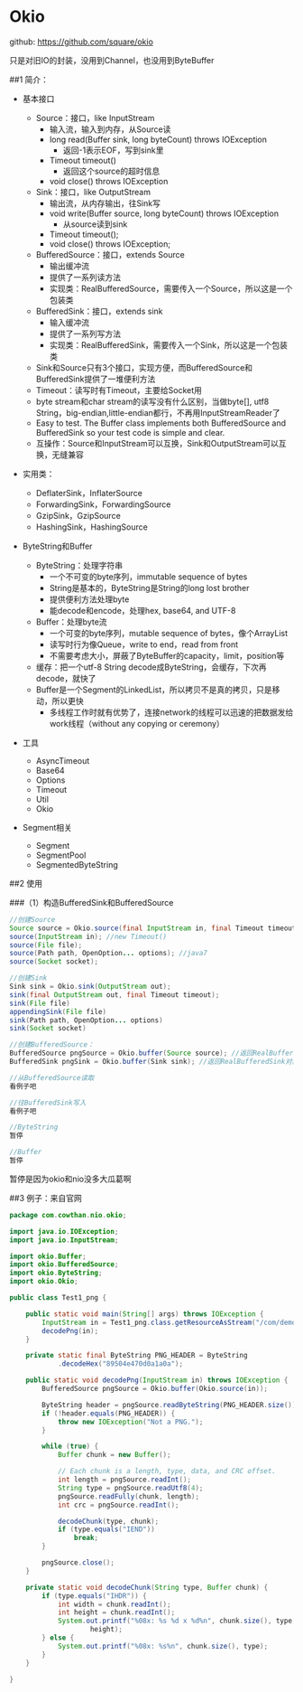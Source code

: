 Okio
================================

github: https://github.com/square/okio

只是对旧IO的封装，没用到Channel，也没用到ByteBuffer

##1 简介：

* 基本接口
	* Source：接口，like InputStream 
		* 输入流，输入到内存，从Source读
		* long read(Buffer sink, long byteCount) throws IOException
			* 返回-1表示EOF，写到sink里
		* Timeout timeout()
			* 返回这个source的超时信息
		* void close() throws IOException
	* Sink：接口，like OutputStream
		* 输出流，从内存输出，往Sink写
		* void write(Buffer source, long byteCount) throws IOException
			* 从source读到sink
		* Timeout timeout();
		* void close() throws IOException;
	* BufferedSource：接口，extends Source
		* 输出缓冲流
		* 提供了一系列读方法
		* 实现类：RealBufferedSource，需要传入一个Source，所以这是一个包装类
	* BufferedSink：接口，extends sink
		* 输入缓冲流
		* 提供了一系列写方法
		* 实现类：RealBufferedSink，需要传入一个Sink，所以这是一个包装类
	* Sink和Source只有3个接口，实现方便，而BufferedSource和BufferedSink提供了一堆便利方法
	* Timeout：读写时有Timeout，主要给Socket用
	* byte stream和char stream的读写没有什么区别，当做byte[], utf8 String，big-endian,little-endian都行，不再用InputStreamReader了
	* Easy to test. The Buffer class implements both BufferedSource and BufferedSink so your test code is simple and clear.
	* 互操作：Source和InputStream可以互换，Sink和OutputStream可以互换，无缝兼容
	
	
* 实用类：
	* DeflaterSink，InflaterSource
	* ForwardingSink，ForwardingSource
	* GzipSink，GzipSource
	* HashingSink，HashingSource

* ByteString和Buffer
	* ByteString：处理字符串
		* 一个不可变的byte序列，immutable sequence of bytes
		* String是基本的，ByteString是String的long lost brother
		* 提供便利方法处理byte
		* 能decode和encode，处理hex, base64, and UTF-8
	* Buffer：处理byte流
		* 一个可变的byte序列，mutable sequence of bytes，像个ArrayList
		* 读写时行为像Queue，write to end，read from front
		* 不需要考虑大小，屏蔽了ByteBuffer的capacity，limit，position等
	* 缓存：把一个utf-8 String decode成ByteString，会缓存，下次再decode，就快了
	* Buffer是一个Segment的LinkedList，所以拷贝不是真的拷贝，只是移动，所以更快
		* 多线程工作时就有优势了，连接network的线程可以迅速的把数据发给work线程（without any copying or ceremony）
	

* 工具
	* AsyncTimeout
	* Base64
	* Options
	* Timeout
	* Util
	* Okio

* Segment相关
	* Segment
	* SegmentPool
	* SegmentedByteString
	
##2 使用

###（1）构造BufferedSink和BufferedSource

```java
//创建Source
Source source = Okio.source(final InputStream in, final Timeout timeout);
source(InputStream in); //new Timeout()
source(File file);
source(Path path, OpenOption... options); //java7
source(Socket socket);

//创建Sink
Sink sink = Okio.sink(OutputStream out);
sink(final OutputStream out, final Timeout timeout);
sink(File file)
appendingSink(File file)
sink(Path path, OpenOption... options)
sink(Socket socket)

//创建BufferedSource：
BufferedSource pngSource = Okio.buffer(Source source); //返回RealBufferedSource对象
BufferedSink pngSink = Okio.buffer(Sink sink); //返回RealBufferedSink对象

//从BufferedSource读取
看例子吧

//往BufferedSink写入
看例子吧

//ByteString
暂停

//Buffer
暂停
```

暂停是因为okio和nio没多大瓜葛啊


##3 例子：来自官网

```java
package com.cowthan.nio.okio;

import java.io.IOException;
import java.io.InputStream;

import okio.Buffer;
import okio.BufferedSource;
import okio.ByteString;
import okio.Okio;

public class Test1_png {

	public static void main(String[] args) throws IOException {
		InputStream in = Test1_png.class.getResourceAsStream("/com/demo/1.png");
		decodePng(in);
	}

	private static final ByteString PNG_HEADER = ByteString
			.decodeHex("89504e470d0a1a0a");

	public static void decodePng(InputStream in) throws IOException {
		BufferedSource pngSource = Okio.buffer(Okio.source(in));

		ByteString header = pngSource.readByteString(PNG_HEADER.size());
		if (!header.equals(PNG_HEADER)) {
			throw new IOException("Not a PNG.");
		}

		while (true) {
			Buffer chunk = new Buffer();

			// Each chunk is a length, type, data, and CRC offset.
			int length = pngSource.readInt();
			String type = pngSource.readUtf8(4);
			pngSource.readFully(chunk, length);
			int crc = pngSource.readInt();

			decodeChunk(type, chunk);
			if (type.equals("IEND"))
				break;
		}

		pngSource.close();
	}

	private static void decodeChunk(String type, Buffer chunk) {
		if (type.equals("IHDR")) {
			int width = chunk.readInt();
			int height = chunk.readInt();
			System.out.printf("%08x: %s %d x %d%n", chunk.size(), type, width,
					height);
		} else {
			System.out.printf("%08x: %s%n", chunk.size(), type);
		}
	}

}
```
	
	
	